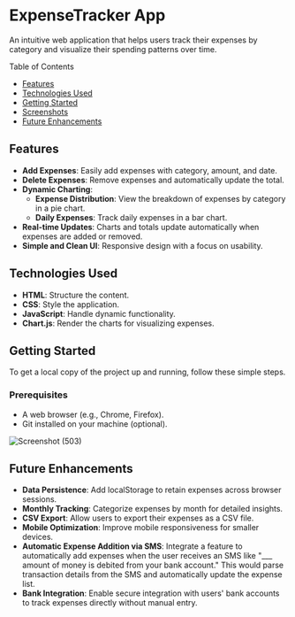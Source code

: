 
# ExpenseTracker App

An intuitive web application that helps users track their expenses by category and visualize their spending patterns over time.

 Table of Contents
- [Features](#features)
- [Technologies Used](#technologies-used)
- [Getting Started](#getting-started)
- [Screenshots](#screenshots)
- [Future Enhancements](#future-enhancements)


 ## Features
- **Add Expenses**: Easily add expenses with category, amount, and date.
- **Delete Expenses**: Remove expenses and automatically update the total.
- **Dynamic Charting**: 
  - **Expense Distribution**: View the breakdown of expenses by category in a pie chart.
  - **Daily Expenses**: Track daily expenses in a bar chart.
- **Real-time Updates**: Charts and totals update automatically when expenses are added or removed.
- **Simple and Clean UI**: Responsive design with a focus on usability.

## Technologies Used
- **HTML**: Structure the content.
- **CSS**: Style the application.
- **JavaScript**: Handle dynamic functionality.
- **Chart.js**: Render the charts for visualizing expenses.

## Getting Started
To get a local copy of the project up and running, follow these simple steps.

### Prerequisites
- A web browser (e.g., Chrome, Firefox).
- Git installed on your machine (optional).

![Screenshot (503)](https://github.com/user-attachments/assets/51e98dca-c218-48cd-8792-ae717878a8f3)

## Future Enhancements
- **Data Persistence**: Add localStorage to retain expenses across browser sessions.
- **Monthly Tracking**: Categorize expenses by month for detailed insights.
- **CSV Export**: Allow users to export their expenses as a CSV file.
- **Mobile Optimization**: Improve mobile responsiveness for smaller devices.
- **Automatic Expense Addition via SMS**: Integrate a feature to automatically add expenses when the user receives an SMS like "___ amount of money is debited from your bank account." This would parse transaction details from the SMS and automatically update the expense list.
- **Bank Integration**: Enable secure integration with users' bank accounts to track expenses directly without manual entry.
